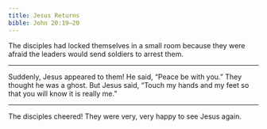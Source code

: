 ```yaml
---
title: Jesus Returns
bible: John 20:19–20
---
```


The disciples had locked themselves in a
small room because they were afraid the
leaders would send soldiers to arrest them.

---

Suddenly, Jesus appeared to them!
He said, “Peace be with you.”
They thought he was a ghost. But Jesus
said, “Touch my hands and my feet
so that you will know it is really me.”

---

The disciples cheered! They were
very, very happy to see Jesus again.


